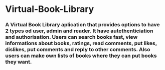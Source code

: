 # Virtual-Book-Library
### A Virtual Book Library aplication that provides options to have 2 types od user, admin and reader. It have autethenticiation and authorisation. Users can search books fast, view informations about books, ratings, read comments, put likes, dislikes, put comments and reply to other comments. Also users can make own lists of books where they can put books they want. 
